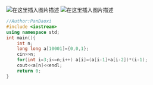 ![在这里插入图片描述](https://pic.2ge.org/cdn/?url=https://img-blog.csdnimg.cn/e495ac7da0244524874ce9167afcb3a6.png?x-oss-process=image/watermark,type_ZHJvaWRzYW5zZmFsbGJhY2s,shadow_50,text_Q1NETiBA5r2Y6YGT54a5,size_20,color_FFFFFF,t_70,g_se,x_16)
![在这里插入图片描述](https://pic.2ge.org/cdn/?url=https://img-blog.csdnimg.cn/ebb04ed089a643e48d85def228ade507.png?x-oss-process=image/watermark,type_ZHJvaWRzYW5zZmFsbGJhY2s,shadow_50,text_Q1NETiBA5r2Y6YGT54a5,size_20,color_FFFFFF,t_70,g_se,x_16)

```cpp
//Author:PanDaoxi
#include <iostream>
using namespace std;
int main(){
	int n;
	long long a[10001]={0,0,1};
	cin>>n;
	for(int i=3;i<=n;i++) a[i]=(a[i-1]+a[i-2])*(i-1);
	cout<<a[n]<<endl;
	return 0;
}
```

